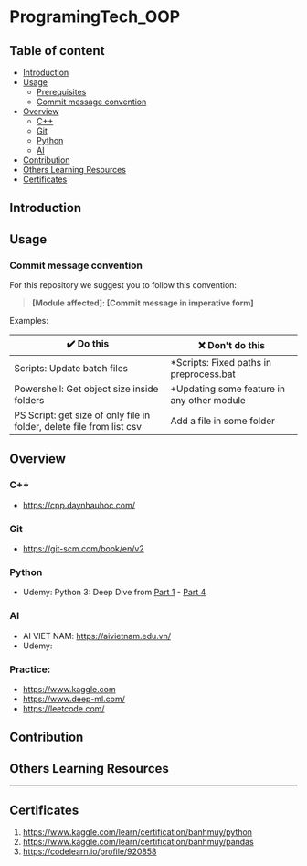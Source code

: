 **ProgramingTech_OOP**
======================================================================

## Table of content
  - [Introduction](#introduction)
  - [Usage](#usage)
    - [Prerequisites](#prerequisites)
    - [Commit message convention](#commit-message-convention)
  - [Overview](#overview)
    - [C++](#c)
    - [Git](#git)
    - [Python](#python)
    - [AI](#ai)
  - [Contribution](#contribution)
  - [Others Learning Resources](#others-learning-resources)
  - [Certificates](#certificates)

## Introduction

## Usage

### Commit message convention

For this repository we suggest you to follow this convention:
> **[Module affected]: [Commit message in imperative form]**

 Examples:

| :heavy_check_mark: Do this                                            | :x: Don't do this                          |
| --------------------------------------------------------------------- | ------------------------------------------ |
| Scripts: Update batch files                                           | *Scripts: Fixed paths in preprocess.bat    |
| Powershell: Get object size inside folders                            | +Updating some feature in any other module |
| PS Script: get size of only file in folder, delete file from list csv | Add a file in some folder                  |

## Overview
### C++
- https://cpp.daynhauhoc.com/
### Git
- https://git-scm.com/book/en/v2
### Python
- Udemy: Python 3: Deep Dive from [Part 1](https://www.udemy.com/course/python-3-deep-dive-part-1) - [Part 4](https://www.udemy.com/course/python-3-deep-dive-part-4)
### AI
- AI VIET NAM: https://aivietnam.edu.vn/
- Udemy: 

### Practice: 
- https://www.kaggle.com
- https://www.deep-ml.com/
- https://leetcode.com/

## Contribution

## Others Learning Resources


------------------------------------------------------------------
## Certificates
1. https://www.kaggle.com/learn/certification/banhmuy/python
2. https://www.kaggle.com/learn/certification/banhmuy/pandas
3. https://codelearn.io/profile/920858
